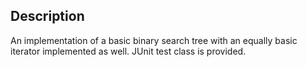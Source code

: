 ## Description
An implementation of a basic binary search tree with an equally basic iterator implemented as well. JUnit test class is provided. 

